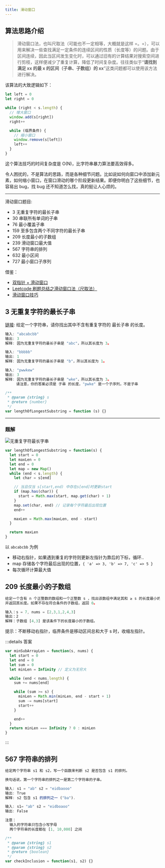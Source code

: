 ```yaml
---
title: 滑动窗口
---
```


## 算法思路介绍

> 滑动窗口法，也叫尺取法（可能也不一定相等，大概就是这样 =。=），可以用来解决一些查找满足一定条件的连续区间的性质（长度等）的问题。由于区间连续，因此当区间发生变化时，可以通过旧有的计算结果对搜索空间进行剪枝，这样便减少了重复计算，降低了时间复杂度。往往类似于“**请找到满足 xx 的最 x 的区间（子串、子数组）的 xx**”这类问题都可以使用该方法进行解决。

该算法的大致逻辑如下：

```js
let left = 0
let right = 0

while (right < s.length) {
  // 增大窗口
  window.add(s[right])
  right++

  while (临界条件) {
    // 缩小窗口
    window.remove(s[left])
    left++
  }
}
```

这个算法技巧的时间复杂度是 O(N)，比字符串暴力算法要高效得多。

令人困扰的，不是算法的思路，而是各种细节问题。比如说如何向窗口中添加新元素，如何缩小窗口，在窗口滑动的哪个阶段更新结果。即便你明白了这些细节，也容易出 bug，找 bug 还不知道怎么找，真的挺让人心烦的。

---

滑动窗口题目:

- 3 无重复字符的最长子串
- 30 串联所有单词的子串
- 76 最小覆盖子串
- 159 至多包含两个不同字符的最长子串
- 209 长度最小的子数组
- 239 滑动窗口最大值
- 567 字符串的排列
- 632 最小区间
- 727 最小窗口子序列

借鉴：

- [双指针 + 滑动窗口](https://github.com/Alex660/Algorithms-and-data-structures/blob/master/demos/%E6%BB%91%E5%8A%A8%E7%AA%97%E5%8F%A311%E9%81%93.md)
- [Leetcode 刷题总结之滑动窗口法（尺取法）](https://zhuanlan.zhihu.com/p/61564531)
- [滑动窗口技巧](https://labuladong.gitbook.io/algo/suan-fa-si-wei-xi-lie/hua-dong-chuang-kou-ji-qiao-jin-jie)

## 3 无重复字符的最长子串 <Badge text='中等' />

[链接](https://leetcode-cn.com/problems/longest-substring-without-repeating-characters/): 给定一个字符串，请你找出其中不含有重复字符的 最长子串 的长度。

```js
输入: "abcabcbb"
输出: 3
解释: 因为无重复字符的最长子串是 "abc"，所以其长度为 3。

输入: "bbbbb"
输出: 1
解释: 因为无重复字符的最长子串是 "b"，所以其长度为 1。

输入: "pwwkew"
输出: 3
解释: 因为无重复字符的最长子串是 "wke"，所以其长度为 3。
     请注意，你的答案必须是 子串 的长度，"pwke" 是一个子序列，不是子串

/**
 * @param {string} s
 * @return {number}
 */
var lengthOfLongestSubstring = function (s) {}
```

---

<h3>题解</h3>

![无重复字符最长字串](https://gitee.com/alvin0216/cdn/raw/master/img/algorithm/others/无重复字符最长字串.gif)

```js
var lengthOfLongestSubstring = function(s) {
  let start = 0
  let maxLen = 0
  let end = 0
  let map = new Map()
  while (end < s.length) {
    let char = s[end]

    // 当且仅当 s[start,end) 中存在s[end]时更新start
    if (map.has(char)) {
      start = Math.max(start, map.get(char) + 1)
    }
    map.set(char, end) // 记录每个字符最后出现位置
    end++

    maxLen = Math.max(maxLen, end - start)
  }

  return maxLen
}
```

以 `abcabcbb` 为例

- 移动右指针，如果遇到重复的字符则更新左指针为靠后的下标，循环..
- map 存储各个字符最后出现的位置，`{ 'a' => 3, 'b' => 7, 'c' => 5 }`
- 每次循环计算最大值

## 209 长度最小的子数组 <Badge text='中等' />

```js
给定一个含有 n 个正整数的数组和一个正整数 s ，找出该数组中满足其和 ≥ s 的长度最小的 连续 子数组，
并返回其长度。如果不存在符合条件的子数组，返回 0。

输入：s = 7, nums = [2,3,1,2,4,3]
输出：2
解释：子数组 [4,3] 是该条件下的长度最小的子数组。
```

提示：不断移动右指针，临界条件是移动区间总和大于 s 时，收缩左指针。

:::details 答案

```js
var minSubArrayLen = function(s, nums) {
  let start = 0
  let end = 0
  let sum = 0
  let minLen = Infinity // 定义为无穷大

  while (end < nums.length) {
    sum += nums[end]

    while (sum >= s) {
      minLen = Math.min(minLen, end - start + 1)
      sum -= nums[start]
      start++
    }

    end++
  }
  return minLen === Infinity ? 0 : minLen
}
```

:::

## 567 字符串的排列

```js
给定两个字符串 s1 和 s2，写一个函数来判断 s2 是否包含 s1 的排列。

换句话说，第一个字符串的排列之一是第二个字符串的子串。

输入: s1 = "ab" s2 = "eidbaooo"
输出: True
解释: s2 包含 s1 的排列之一 ("ba").

输入: s1= "ab" s2 = "eidboaoo"
输出: False

注意：
  输入的字符串只包含小写字母
  两个字符串的长度都在 [1, 10,000] 之间

/**
 * @param {string} s1
 * @param {string} s2
 * @return {boolean}
 */
var checkInclusion = function(s1, s2) {}
```
